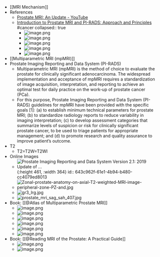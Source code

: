 - [[MRI Mechanism]]
- References
	- [Prostate MRI: An Update - YouTube](https://www.youtube.com/watch?v=-46UGdf7ows)
	- [Introduction to Prostate MRI and PI-RADS: Approach and Principles](https://youtube.com/watch?v=TfUt-Ai8DF4&si=EnSIkaIECMiOmarE&t=1058) #cancer
	  collapsed:: true
		- ![image.png](../assets/image_1679474214822_0.png)
		- ![image.png](../assets/image_1679474221604_0.png)
		- ![image.png](../assets/image_1679474226578_0.png)
		- ![image.png](../assets/image_1679474278899_0.png)
		- ![image.png](../assets/image_1679474285852_0.png)
- [[Multiparametric MRI (mpMRI)]]
- Prostate Imaging Reporting and Data System (PI-RADS)
	- Multiparametric MRI (mpMRI) is the method of choice to evaluate the prostate for clinically significant adenocarcinoma. The widespread implementation and acceptance of mpMRI requires a standardization of image acquisition, interpretation, and reporting to achieve an optimal test for daily practice on the work-up of prostate cancer (PCa).
	- For this purpose, Prostate Imaging Reporting and Data System (PI-RADS) guidelines for mpMRI have been provided with the specific goals [1]: (a) to establish minimum technical parameters for prostate MRI; (b) to standardize radiology reports to reduce variability in imaging interpretation; (c) to develop assessment categories that summarize levels of suspicion or risk for clinically significant prostate cancer, to be used to triage patients for appropriate management; and (d) to promote research and quality assurance to improve patient’s outcome.
- T2
	- T2=T2W=T2WI
- Online Images
	- ![Prostate Imaging Reporting and Data System Version 2.1: 2019 Update of ...](https://els-jbs-prod-cdn.jbs.elsevierhealth.com/cms/attachment/4b1afe5a-6889-48c7-b1e1-1d23a2b5c4f8/gr10_lrg.jpg){:height 461, :width 364}
	  id:: 643c962f-61e1-4b94-b480-cc4079ed8013
	- ![Zonal-prostate-anatomy-on-axial-T2-weighted-MRI-image-peripheral-zone-PZ-and.jpg](../assets/Zonal-prostate-anatomy-on-axial-T2-weighted-MRI-image-peripheral-zone-PZ-and_1679549883548_0.jpg)
	- ![gr3_lrg.jpg](../assets/gr3_lrg_1679550008425_0.jpg)
	- ![prostate_mri_sag_sah_407.jpg](../assets/prostate_mri_sag_sah_407_1679550161070_0.jpg)
- Book: [[@Atlas of Multiparametric Prostate MRI]]
	- ![image.png](../assets/image_1679552482628_0.png)
	- ![image.png](../assets/image_1679552732730_0.png)
	- ![image.png](../assets/image_1679552751084_0.png)
	- ![image.png](../assets/image_1679552769241_0.png)
	- ![image.png](../assets/image_1679552807722_0.png)
	- ![image.png](../assets/image_1679552824989_0.png)
- Book: [[@Reading MRI of the Prostate: A Practical Guide]]
	- ![image.png](../assets/image_1679629650556_0.png)
	- ![image.png](../assets/image_1679629711634_0.png)